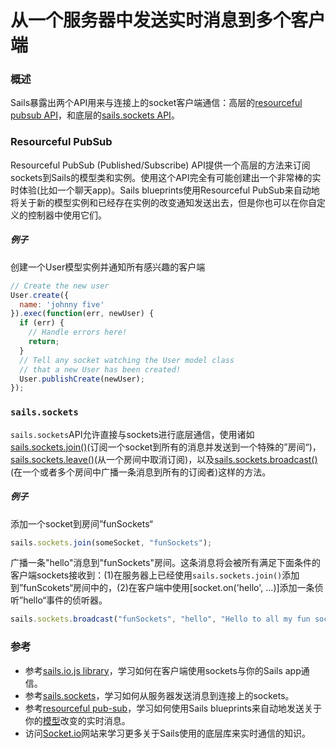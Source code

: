 # 从一个服务器中发送实时消息到多个客户端
### 概述
Sails暴露出两个API用来与连接上的socket客户端通信：高层的[resourceful pubsub API](http://sailsjs.org/documentation/reference/web-sockets/resourceful-pub-sub)，和底层的[sails.sockets API](http://sailsjs.org/documentation/reference/web-sockets/sails-sockets)。

### Resourceful PubSub
Resourceful PubSub (Published/Subscribe) API提供一个高层的方法来订阅sockets到Sails的模型类和实例。使用这个API完全有可能创建出一个非常棒的实时体验(比如一个聊天app)。Sails blueprints使用Resourceful PubSub来自动地将关于新的模型实例和已经存在实例的改变通知发送出去，但是你也可以在你自定义的控制器中使用它们。

##### 例子
创建一个User模型实例并通知所有感兴趣的客户端

```javascript
// Create the new user
User.create({
  name: 'johnny five'
}).exec(function(err, newUser) {
  if (err) {
    // Handle errors here!
    return;
  }
  // Tell any socket watching the User model class
  // that a new User has been created!
  User.publishCreate(newUser);
});
```


### `sails.sockets`
`sails.sockets`API允许直接与sockets进行底层通信，使用诸如[sails.sockets.join()](http://sailsjs.org/documentation/reference/web-sockets/sails-sockets/sails-sockets-join)(订阅一个socket到所有的消息并发送到一个特殊的”房间“)，[sails.sockets.leave()](http://sailsjs.org/documentation/reference/web-sockets/sails-sockets/sails-sockets-leave)(从一个房间中取消订阅)，以及[sails.sockets.broadcast()](http://sailsjs.org/documentation/reference/web-sockets/sails-sockets/sails-sockets-broadcast)(在一个或者多个房间中广播一条消息到所有的订阅者)这样的方法。

##### 例子
添加一个socket到房间”funSockets“

```javascript
sails.sockets.join(someSocket, "funSockets");
```

广播一条"hello"消息到"funSockets"房间。这条消息将会被所有满足下面条件的客户端sockets接收到：(1)在服务器上已经使用`sails.sockets.join()`添加到”funScokets“房间中的，(2)在客户端中使用[socket.on('hello', ...)]添加一条侦听”hello“事件的侦听器。

```javascript
sails.sockets.broadcast("funSockets", "hello", "Hello to all my fun sockets!");
```


### 参考
+ 参考[sails.io.js library](http://sailsjs.org/documentation/reference/web-sockets/socket-client/io-socket-on)，学习如何在客户端使用sockets与你的Sails app通信。
+ 参考[sails.sockets](http://sailsjs.org/documentation/reference/web-sockets/sails-sockets)，学习如何从服务器发送消息到连接上的sockets。
+ 参考[resourceful pub-sub](http://sailsjs.org/documentation/reference/web-sockets/resourceful-pub-sub)，学习如何使用Sails blueprints来自动地发送关于你的[模型](http://sailsjs.org/documentation/concepts/models-and-orm/models)改变的实时消息。
+ 访问[Socket.io](http://socket.io/)网站来学习更多关于Sails使用的底层库来实时通信的知识。

<docmeta name="displayName" value="On the server">
